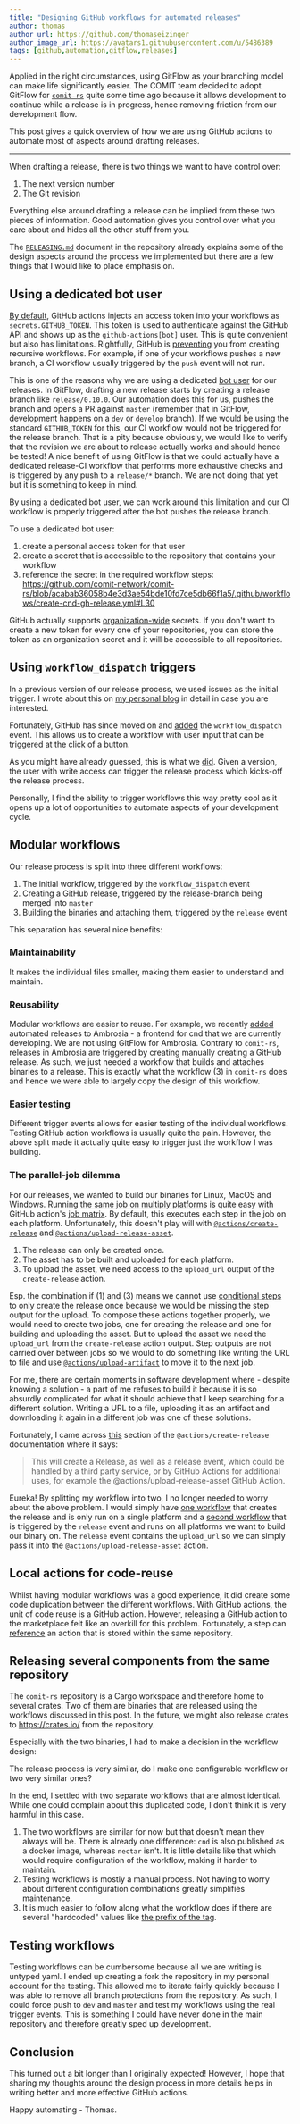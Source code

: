 ```yaml
---
title: "Designing GitHub workflows for automated releases"
author: thomas
author_url: https://github.com/thomaseizinger
author_image_url: https://avatars1.githubusercontent.com/u/5486389
tags: [github,automation,gitflow,releases]
---
```


Applied in the right circumstances, using GitFlow as your branching model can make life significantly easier.
The COMIT team decided to adopt GitFlow for [`comit-rs`](https://github.com/comit-network/comit-rs) quite some time ago because it allows development to continue while a release is in progress, hence removing friction from our development flow.

This post gives a quick overview of how we are using GitHub actions to automate most of aspects around drafting releases.

---

When drafting a release, there is two things we want to have control over:

1. The next version number
2. The Git revision

Everything else around drafting a release can be implied from these two pieces of information.
Good automation gives you control over what you care about and hides all the other stuff from you.

The [`RELEASING.md`](https://github.com/comit-network/comit-rs/blob/dev/RELEASING.md#technical-documentation) document in the repository already explains some of the design aspects around the process we implemented but there are a few things that I would like to place emphasis on.

## Using a dedicated bot user

[By default](https://docs.github.com/en/actions/reference/authentication-in-a-workflow#about-the-github_token-secret), GitHub actions injects an access token into your workflows as `secrets.GITHUB_TOKEN`.
This token is used to authenticate against the GitHub API and shows up as the `github-actions[bot]` user.
This is quite convenient but also has limitations.
Rightfully, GitHub is [preventing](https://docs.github.com/en/actions/reference/events-that-trigger-workflows#triggering-new-workflows-using-a-personal-access-token) you from creating recursive workflows.
For example, if one of your workflows pushes a new branch, a CI workflow usually triggered by the `push` event will not run.

This is one of the reasons why we are using a dedicated [bot user](https://github.com/comit-botty-mc-botface) for our releases.
In GitFlow, drafting a new release starts by creating a release branch like `release/0.10.0`.
Our automation does this for us, pushes the branch and opens a PR against `master` (remember that in GitFlow, development happens on a `dev` or `develop` branch).
If we would be using the standard `GITHUB_TOKEN` for this, our CI workflow would not be triggered for the release branch.
That is a pity because obviously, we would like to verify that the revision we are about to release actually works and should hence be tested!
 A nice benefit of using GitFlow is that we could actually have a dedicated release-CI workflow that performs more exhaustive checks and is triggered by any push to a `release/*` branch.
 We are not doing that yet but it is something to keep in mind.

By using a dedicated bot user, we can work around this limitation and our CI workflow is properly triggered after the bot pushes the release branch.

To use a dedicated bot user:

1. create a personal access token for that user
2. create a secret that is accessible to the repository that contains your workflow
3. reference the secret in the required workflow steps: https://github.com/comit-network/comit-rs/blob/acabab36058b4e3d3ae54bde10fd7ce5db66f1a5/.github/workflows/create-cnd-gh-release.yml#L30

GitHub actually supports [organization-wide](https://github.blog/2020-05-22-keep-your-secrets-synced-across-multiple-repositories-with-organization-secrets/) secrets.
If you don't want to create a new token for every one of your repositories, you can store the token as an organization secret and it will be accessible to all repositories.

## Using `workflow_dispatch` triggers

In a previous version of our release process, we used issues as the initial trigger.
I wrote about this on [my personal blog](https://blog.eizinger.io/12274/using-github-actions-and-gitflow-to-automate-your-release-process) in detail in case you are interested.

Fortunately, GitHub has since moved on and [added](https://github.blog/changelog/2020-07-06-github-actions-manual-triggers-with-workflow_dispatch/) the `workflow_dispatch` event.
This allows us to create a workflow with user input that can be triggered at the click of a button.

As you might have already guessed, this is what we [did](https://github.com/comit-network/comit-rs/blob/acabab36058b4e3d3ae54bde10fd7ce5db66f1a5/.github/workflows/draft-new-cnd-release.yml#L3-L8).
Given a version, the user with write access can trigger the release process which kicks-off the release process.

Personally, I find the ability to trigger workflows this way pretty cool as it opens up a lot of opportunities to automate aspects of your development cycle.

## Modular workflows

Our release process is split into three different workflows:

1. The initial workflow, triggered by the `workflow_dispatch` event
2. Creating a GitHub release, triggered by the release-branch being merged into `master`
3. Building the binaries and attaching them, triggered by the `release` event

This separation has several nice benefits:

### Maintainability

It makes the individual files smaller, making them easier to understand and maintain.

### Reusability

Modular workflows are easier to reuse.
For example, we recently [added](https://github.com/comit-network/ambrosia/pull/82) automated releases to Ambrosia - a frontend for cnd that we are currently developing.
We are not using GitFlow for Ambrosia.
Contrary to `comit-rs`, releases in Ambrosia are triggered by creating manually creating a GitHub release.
As such, we just needed a workflow that builds and attaches binaries to a release.
This is exactly what the workflow (3) in `comit-rs` does and hence we were able to largely copy the design of this workflow.

### Easier testing

Different trigger events allows for easier testing of the individual workflows.
Testing GitHub action workflows is usually quite the pain.
However, the above split made it actually quite easy to trigger just the workflow I was building.

### The parallel-job dilemma

For our releases, we wanted to build our binaries for Linux, MacOS and Windows.
Running [the same job on multiply platforms](https://github.com/comit-network/comit-rs/blob/acabab36058b4e3d3ae54bde10fd7ce5db66f1a5/.github/workflows/release-cnd.yml#L11-L14) is quite easy with GitHub action's [job matrix](https://docs.github.com/en/actions/reference/workflow-syntax-for-github-actions#jobsjob_idstrategy).
By default, this executes each step in the job on each platform.
Unfortunately, this doesn't play will with [`@actions/create-release`](https://github.com/actions/create-release) and [`@actions/upload-release-asset`](https://github.com/actions/upload-release-asset).

1. The release can only be created once.
2. The asset has to be built and uploaded for each platform.
3. To upload the asset, we need access to the `upload_url` output of the `create-release` action.

Esp. the combination if (1) and (3) means we cannot use [conditional steps](https://docs.github.com/en/actions/reference/workflow-syntax-for-github-actions#jobsjob_idstepsif) to only create the release once because we would be missing the step output for the upload.
To compose these actions together properly, we would need to create two jobs, one for creating the release and one for building and uploading the asset.
But to upload the asset we need the `upload_url` from the `create-release` action output.
Step outputs are not carried over between jobs so we would to do something like writing the URL to file and use [`@actions/upload-artifact`](https://github.com/actions/upload-artifact) to move it to the next job.

For me, there are certain moments in software development where - despite knowing a solution - a part of me refuses to build it because it is so absurdly complicated for what it should achieve that I keep searching for a different solution.
Writing a URL to a file, uploading it as an artifact and downloading it again in a different job was one of these solutions.

Fortunately, I came across [this](https://github.com/actions/create-release#example-workflow---create-a-release) section of the `@actions/create-release` documentation where it says:

> This will create a Release, as well as a release event, which could be handled by a third party service, or by GitHub Actions for additional uses, for example the @actions/upload-release-asset GitHub Action.

Eureka!
By splitting my workflow into two, I no longer needed to worry about the above problem.
I would simply have [one workflow](https://github.com/comit-network/comit-rs/blob/dev/.github/workflows/create-cnd-gh-release.yml) that creates the release and is only run on a single platform and a [second workflow](https://github.com/comit-network/comit-rs/blob/dev/.github/workflows/release-cnd.yml) that is triggered by the `release` event and runs on all platforms we want to build our binary on.
The `release` event contains the `upload_url` so we can simply pass it into the `@actions/upload-release-asset` action.

## Local actions for code-reuse

Whilst having modular workflows was a good experience, it did create some code duplication between the different workflows.
With GitHub actions, the unit of code reuse is a GitHub action.
However, releasing a GitHub action to the marketplace felt like an overkill for this problem.
Fortunately, a step can [reference](https://docs.github.com/en/actions/reference/workflow-syntax-for-github-actions#example-using-action-in-the-same-repository-as-the-workflow) an action that is stored within the same repository. 

## Releasing several components from the same repository

The `comit-rs` repository is a Cargo workspace and therefore home to several crates.
Two of them are binaries that are released using the workflows discussed in this post.
In the future, we might also release crates to https://crates.io/ from the repository.

Especially with the two binaries, I had to make a decision in the workflow design:

The release process is very similar, do I make one configurable workflow or two very similar ones?

In the end, I settled with two separate workflows that are almost identical.
While one could complain about this duplicated code, I don't think it is very harmful in this case.

1. The two workflows are similar for now but that doesn't mean they always will be.
There is already one difference: `cnd` is also published as a docker image, whereas `nectar` isn't.
It is little details like that which would require configuration of the workflow, making it harder to maintain.
2. Testing workflows is mostly a manual process.
Not having to worry about different configuration combinations greatly simplifies maintenance.
3. It is much easier to follow along what the workflow does if there are several "hardcoded" values like [the prefix of the tag](https://github.com/comit-network/comit-rs/blob/acabab36058b4e3d3ae54bde10fd7ce5db66f1a5/.github/workflows/release-cnd.yml#L32-L37).

## Testing workflows

Testing workflows can be cumbersome because all we are writing is untyped yaml.
I ended up creating a fork the repository in my personal account for the testing.
This allowed me to iterate fairly quickly because I was able to remove all branch protections from the repository.
As such, I could force push to `dev` and `master` and test my workflows using the real trigger events.
This is something I could have never done in the main repository and therefore greatly sped up development.

## Conclusion

This turned out a bit longer than I originally expected!
However, I hope that sharing my thoughts around the design process in more details helps in writing better and more effective GitHub actions.

Happy automating - Thomas. 
